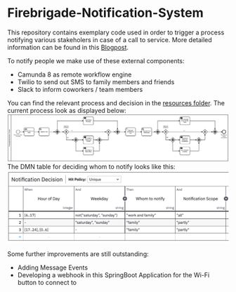 # Firebrigade-Notification-System
This repository contains exemplary code used in order to trigger a process notifying various stakeholers in case of a call to service. 
More detailed information can be found in this [Blogpost](https://camunda.com/blog/2022/04/implementing-my-fire-service-notification-system-with-camunda-platform-8/).

To notify people we make use of these external components: 
* Camunda 8 as remote workflow engine 
* Twilio to send out SMS to family members and friends 
* Slack to inform coworkers / team members

You can find the relevant process and decision in the [resources folder](./src/main/resources). 
The current process look as displayed below: 
![BPMN Process](./src/main/resources/bpmn/incremental-firebrigade-notification-process.png)
The DMN table for deciding whom to notify looks like this: 
![DMN Table](./src/main/resources/dmn/emergencynotificationdecision.png)

Some further improvements are still outstanding: 
- Adding Message Events 
- Developing a webhook in this SpringBoot Application for the Wi-Fi button to connect to 
